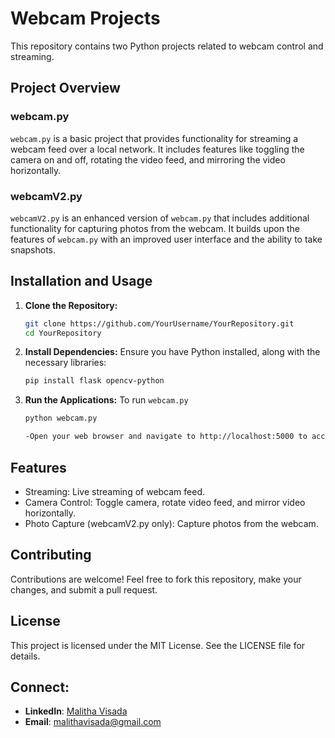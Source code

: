 # Webcam Projects

This repository contains two Python projects related to webcam control and streaming.

## Project Overview

### webcam.py

`webcam.py` is a basic project that provides functionality for streaming a webcam feed over a local network. It includes features like toggling the camera on and off, rotating the video feed, and mirroring the video horizontally.

### webcamV2.py

`webcamV2.py` is an enhanced version of `webcam.py` that includes additional functionality for capturing photos from the webcam. It builds upon the features of `webcam.py` with an improved user interface and the ability to take snapshots.

## Installation and Usage

1. **Clone the Repository:**
   ```bash
   git clone https://github.com/YourUsername/YourRepository.git
   cd YourRepository
2. **Install Dependencies:**
   Ensure you have Python installed, along with the necessary libraries:
   ```bash
   pip install flask opencv-python
   
4. **Run the Applications:**
    To run `webcam.py`
   ```bash
   python webcam.py

   -Open your web browser and navigate to http://localhost:5000 to access the web interface for each application.

## Features
- Streaming: Live streaming of webcam feed.
- Camera Control: Toggle camera, rotate video feed, and mirror video horizontally.
- Photo Capture (webcamV2.py only): Capture photos from the webcam.

## Contributing
Contributions are welcome! Feel free to fork this repository, make your changes, and submit a pull request.

## License
This project is licensed under the MIT License. See the LICENSE file for details.

## Connect:
- **LinkedIn**: [Malitha Visada](https://www.linkedin.com/in/malithavisada)
- **Email**: [malithavisada@gmail.com](mailto:malithavisada@gmail.com)

   
